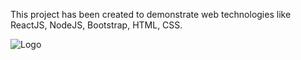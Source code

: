 This project has been created to demonstrate web technologies like ReactJS, NodeJS, Bootstrap, HTML, CSS.

![Logo](https://uploads.disquscdn.com/images/e4902136fb7e7dc8f0106a0380fd1d19626684033d38d3e01e01d1f2fa8de94b.png)
